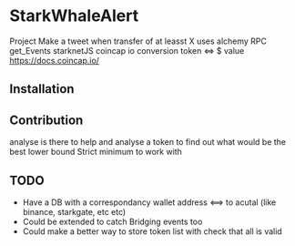 # StarkWhaleAlert

Project
Make a tweet when transfer of at leasst X
uses alchemy RPC get_Events
starknetJS
coincap io conversion token <=> $ value https://docs.coincap.io/

## Installation

## Contribution

analyse is there to help and analyse a token to find out what would be the best lower bound
Strict minimum to work with

## TODO
- Have a DB with a correspondancy wallet address <==> to acutal (like binance, starkgate, etc etc)
- Could be extended to catch Bridging events too
- Could make a better way to store token list with check that all is valid
